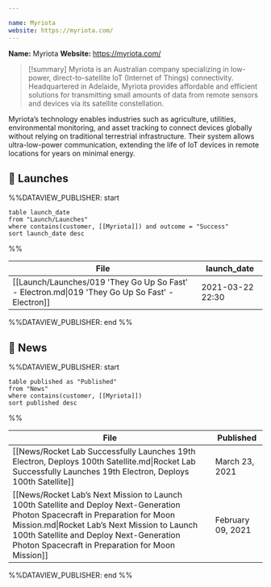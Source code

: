 ```yaml
---

name: Myriota
website: https://myriota.com/
---
```


**Name:** Myriota
**Website:** https://myriota.com/

>[!summary]
Myriota is an Australian company specializing in low-power, direct-to-satellite IoT (Internet of Things) connectivity. Headquartered in Adelaide, Myriota provides affordable and efficient solutions for transmitting small amounts of data from remote sensors and devices via its satellite constellation.
>
Myriota’s technology enables industries such as agriculture, utilities, environmental monitoring, and asset tracking to connect devices globally without relying on traditional terrestrial infrastructure. Their system allows ultra-low-power communication, extending the life of IoT devices in remote locations for years on minimal energy.


## 🚀 Launches

%%DATAVIEW_PUBLISHER: start
```
table launch_date
from "Launch/Launches"
where contains(customer, [[Myriota]]) and outcome = "Success"
sort launch_date desc
```
%%

| File                                                                                            | launch_date      |
| ----------------------------------------------------------------------------------------------- | ---------------- |
| [[Launch/Launches/019 'They Go Up So Fast' - Electron.md\|019 'They Go Up So Fast' - Electron]] | 2021-03-22 22:30 |

%%DATAVIEW_PUBLISHER: end %%

## 📰 News
%%DATAVIEW_PUBLISHER: start
```
table published as "Published"
from "News"
where contains(customer, [[Myriota]])
sort published desc
```
%%

| File                                                                                                                                                                                                                                                                           | Published         |
| ------------------------------------------------------------------------------------------------------------------------------------------------------------------------------------------------------------------------------------------------------------------------------ | ----------------- |
| [[News/Rocket Lab Successfully Launches 19th Electron, Deploys 100th Satellite.md\|Rocket Lab Successfully Launches 19th Electron, Deploys 100th Satellite]]                                                                                                                   | March 23, 2021    |
| [[News/Rocket Lab’s Next Mission to Launch 100th Satellite and Deploy Next-Generation Photon Spacecraft in Preparation for Moon Mission.md\|Rocket Lab’s Next Mission to Launch 100th Satellite and Deploy Next-Generation Photon Spacecraft in Preparation for Moon Mission]] | February 09, 2021 |

%%DATAVIEW_PUBLISHER: end %%